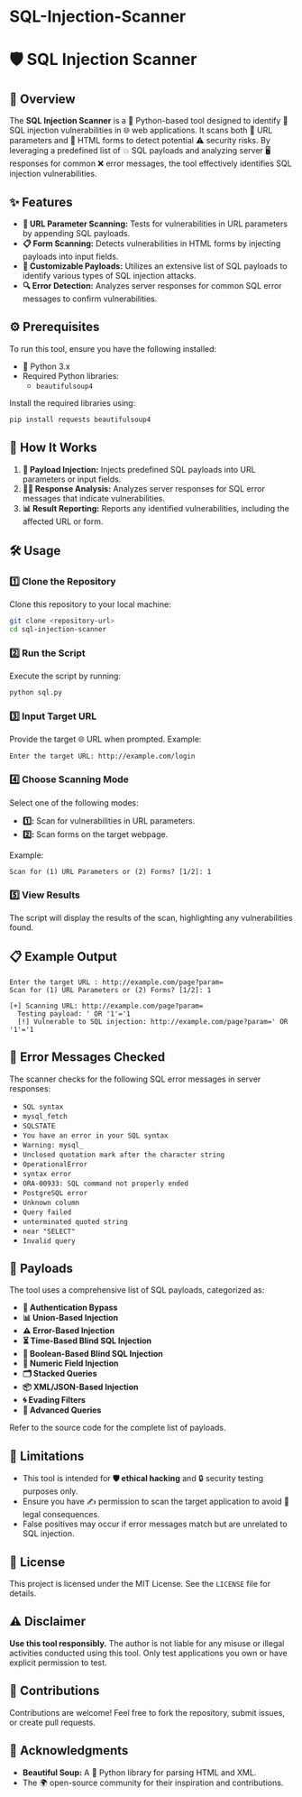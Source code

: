 # SQL-Injection-Scanner
# 🛡️ SQL Injection Scanner

## 📖 Overview
The **SQL Injection Scanner** is a 🐍 Python-based tool designed to identify 🔐 SQL injection vulnerabilities in 🌐 web applications. It scans both 🌟 URL parameters and 📝 HTML forms to detect potential ⚠️ security risks. By leveraging a predefined list of 💥 SQL payloads and analyzing server 🖥️ responses for common ❌ error messages, the tool effectively identifies SQL injection vulnerabilities.

## ✨ Features
- **🔗 URL Parameter Scanning:** Tests for vulnerabilities in URL parameters by appending SQL payloads.
- **📋 Form Scanning:** Detects vulnerabilities in HTML forms by injecting payloads into input fields.
- **🔧 Customizable Payloads:** Utilizes an extensive list of SQL payloads to identify various types of SQL injection attacks.
- **🔍 Error Detection:** Analyzes server responses for common SQL error messages to confirm vulnerabilities.

## ⚙️ Prerequisites
To run this tool, ensure you have the following installed:
- 🐍 Python 3.x
- Required Python libraries:
  - `beautifulsoup4`

Install the required libraries using:
```bash
pip install requests beautifulsoup4
```

## 🚀 How It Works
1. **💉 Payload Injection:** Injects predefined SQL payloads into URL parameters or input fields.
2. **🕵️‍♂️ Response Analysis:** Analyzes server responses for SQL error messages that indicate vulnerabilities.
3. **📊 Result Reporting:** Reports any identified vulnerabilities, including the affected URL or form.

## 🛠️ Usage
### 1️⃣ Clone the Repository
Clone this repository to your local machine:
```bash
git clone <repository-url>
cd sql-injection-scanner
```

### 2️⃣ Run the Script
Execute the script by running:
```bash
python sql.py
```

### 3️⃣ Input Target URL
Provide the target 🌐 URL when prompted. Example:
```text
Enter the target URL: http://example.com/login
```

### 4️⃣ Choose Scanning Mode
Select one of the following modes:
- **1️⃣:** Scan for vulnerabilities in URL parameters.
- **2️⃣:** Scan forms on the target webpage.

Example:
```text
Scan for (1) URL Parameters or (2) Forms? [1/2]: 1
```

### 5️⃣ View Results
The script will display the results of the scan, highlighting any vulnerabilities found.

## 📋 Example Output
```text
Enter the target URL : http://example.com/page?param=
Scan for (1) URL Parameters or (2) Forms? [1/2]: 1

[+] Scanning URL: http://example.com/page?param=
  Testing payload: ' OR '1'='1
  [!] Vulnerable to SQL injection: http://example.com/page?param=' OR '1'='1
```

## 🛑 Error Messages Checked
The scanner checks for the following SQL error messages in server responses:
- `SQL syntax`
- `mysql_fetch`
- `SQLSTATE`
- `You have an error in your SQL syntax`
- `Warning: mysql_`
- `Unclosed quotation mark after the character string`
- `OperationalError`
- `syntax error`
- `ORA-00933: SQL command not properly ended`
- `PostgreSQL error`
- `Unknown column`
- `Query failed`
- `unterminated quoted string`
- `near "SELECT"`
- `Invalid query`

## 🎯 Payloads
The tool uses a comprehensive list of SQL payloads, categorized as:
- **🔐 Authentication Bypass**
- **📊 Union-Based Injection**
- **⚠️ Error-Based Injection**
- **⏳ Time-Based Blind SQL Injection**
- **🤔 Boolean-Based Blind SQL Injection**
- **🔢 Numeric Field Injection**
- **🗂️ Stacked Queries**
- **📦 XML/JSON-Based Injection**
- **🌀 Evading Filters**
- **🚀 Advanced Queries**

Refer to the source code for the complete list of payloads.

## 🚧 Limitations
- This tool is intended for **🛡️ ethical hacking** and 🔒 security testing purposes only.
- Ensure you have ✍️ permission to scan the target application to avoid 🚨 legal consequences.
- False positives may occur if error messages match but are unrelated to SQL injection.

## 📜 License
This project is licensed under the MIT License. See the `LICENSE` file for details.

## ⚠️ Disclaimer
**Use this tool responsibly.** The author is not liable for any misuse or illegal activities conducted using this tool. Only test applications you own or have explicit permission to test.

## 🤝 Contributions
Contributions are welcome! Feel free to fork the repository, submit issues, or create pull requests.

## 🙌 Acknowledgments
- **Beautiful Soup:** A 🐍 Python library for parsing HTML and XML.
- The 🌍 open-source community for their inspiration and contributions.

